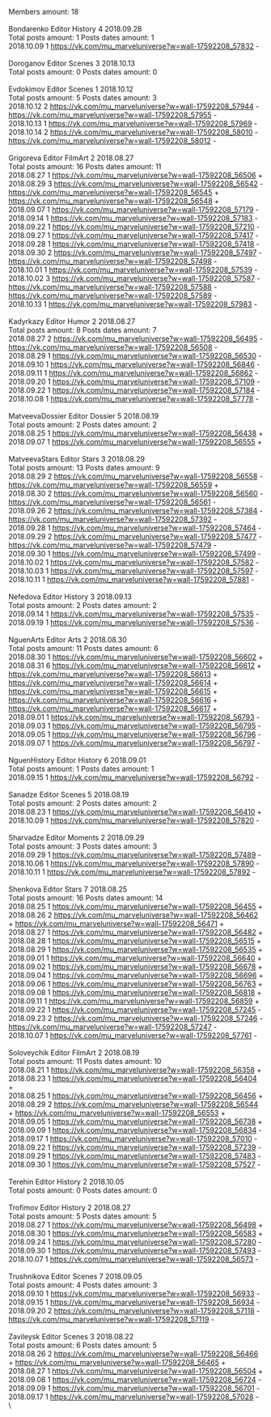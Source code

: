 Members amount: 18\
\
Bondarenko	Editor History 4 2018.09.28\
Total posts amount: 1	Posts dates amount: 1\
2018.10.09 1 https://vk.com/mu_marveluniverse?w=wall-17592208_57832 -	\
\
Doroganov	Editor Scenes 3 2018.10.13\
Total posts amount: 0	Posts dates amount: 0\
\
Evdokimov	Editor Scenes 1 2018.10.12\
Total posts amount: 5	Posts dates amount: 3\
2018.10.12 2 https://vk.com/mu_marveluniverse?w=wall-17592208_57944 -	https://vk.com/mu_marveluniverse?w=wall-17592208_57955 -	\
2018.10.13 1 https://vk.com/mu_marveluniverse?w=wall-17592208_57969 -	\
2018.10.14 2 https://vk.com/mu_marveluniverse?w=wall-17592208_58010 -	https://vk.com/mu_marveluniverse?w=wall-17592208_58012 -	\
\
Grigoreva	Editor FilmArt 2 2018.08.27\
Total posts amount: 16	Posts dates amount: 11\
2018.08.27 1 https://vk.com/mu_marveluniverse?w=wall-17592208_56506 +	\
2018.08.29 3 https://vk.com/mu_marveluniverse?w=wall-17592208_56542 -	https://vk.com/mu_marveluniverse?w=wall-17592208_56545 +	https://vk.com/mu_marveluniverse?w=wall-17592208_56548 +	\
2018.09.07 1 https://vk.com/mu_marveluniverse?w=wall-17592208_57179 -	\
2018.09.14 1 https://vk.com/mu_marveluniverse?w=wall-17592208_57183 -	\
2018.09.22 1 https://vk.com/mu_marveluniverse?w=wall-17592208_57210 -	\
2018.09.27 1 https://vk.com/mu_marveluniverse?w=wall-17592208_57417 -	\
2018.09.28 1 https://vk.com/mu_marveluniverse?w=wall-17592208_57418 -	\
2018.09.30 2 https://vk.com/mu_marveluniverse?w=wall-17592208_57497 -	https://vk.com/mu_marveluniverse?w=wall-17592208_57498 -	\
2018.10.01 1 https://vk.com/mu_marveluniverse?w=wall-17592208_57539 -	\
2018.10.02 3 https://vk.com/mu_marveluniverse?w=wall-17592208_57587 -	https://vk.com/mu_marveluniverse?w=wall-17592208_57588 -	https://vk.com/mu_marveluniverse?w=wall-17592208_57589 -	\
2018.10.13 1 https://vk.com/mu_marveluniverse?w=wall-17592208_57983 -	\
\
Kadyrkazy	Editor Humor 2 2018.08.27\
Total posts amount: 8	Posts dates amount: 7\
2018.08.27 2 https://vk.com/mu_marveluniverse?w=wall-17592208_56495 -	https://vk.com/mu_marveluniverse?w=wall-17592208_56508 -	\
2018.08.29 1 https://vk.com/mu_marveluniverse?w=wall-17592208_56530 -	\
2018.09.10 1 https://vk.com/mu_marveluniverse?w=wall-17592208_56846 -	\
2018.09.11 1 https://vk.com/mu_marveluniverse?w=wall-17592208_56862 -	\
2018.09.20 1 https://vk.com/mu_marveluniverse?w=wall-17592208_57109 -	\
2018.09.22 1 https://vk.com/mu_marveluniverse?w=wall-17592208_57184 -	\
2018.10.08 1 https://vk.com/mu_marveluniverse?w=wall-17592208_57778 -	\
\
MatveevaDossier	Editor Dossier 5 2018.08.19\
Total posts amount: 2	Posts dates amount: 2\
2018.08.25 1 https://vk.com/mu_marveluniverse?w=wall-17592208_56438 +	\
2018.09.07 1 https://vk.com/mu_marveluniverse?w=wall-17592208_56555 +	\
\
MatveevaStars	Editor Stars 3 2018.08.29\
Total posts amount: 13	Posts dates amount: 9\
2018.08.29 2 https://vk.com/mu_marveluniverse?w=wall-17592208_56558 -	https://vk.com/mu_marveluniverse?w=wall-17592208_56559 +	\
2018.08.30 2 https://vk.com/mu_marveluniverse?w=wall-17592208_56560 -	https://vk.com/mu_marveluniverse?w=wall-17592208_56561 -	\
2018.09.26 2 https://vk.com/mu_marveluniverse?w=wall-17592208_57384 -	https://vk.com/mu_marveluniverse?w=wall-17592208_57392 -	\
2018.09.28 1 https://vk.com/mu_marveluniverse?w=wall-17592208_57464 -	\
2018.09.29 2 https://vk.com/mu_marveluniverse?w=wall-17592208_57477 -	https://vk.com/mu_marveluniverse?w=wall-17592208_57479 -	\
2018.09.30 1 https://vk.com/mu_marveluniverse?w=wall-17592208_57499 -	\
2018.10.02 1 https://vk.com/mu_marveluniverse?w=wall-17592208_57582 -	\
2018.10.03 1 https://vk.com/mu_marveluniverse?w=wall-17592208_57597 -	\
2018.10.11 1 https://vk.com/mu_marveluniverse?w=wall-17592208_57881 -	\
\
Nefedova	Editor History 3 2018.09.13\
Total posts amount: 2	Posts dates amount: 2\
2018.09.14 1 https://vk.com/mu_marveluniverse?w=wall-17592208_57535 -	\
2018.09.19 1 https://vk.com/mu_marveluniverse?w=wall-17592208_57536 -	\
\
NguenArts	Editor Arts 2 2018.08.30\
Total posts amount: 11	Posts dates amount: 6\
2018.08.30 1 https://vk.com/mu_marveluniverse?w=wall-17592208_56602 +	\
2018.08.31 6 https://vk.com/mu_marveluniverse?w=wall-17592208_56612 +	https://vk.com/mu_marveluniverse?w=wall-17592208_56613 +	https://vk.com/mu_marveluniverse?w=wall-17592208_56614 +	https://vk.com/mu_marveluniverse?w=wall-17592208_56615 +	https://vk.com/mu_marveluniverse?w=wall-17592208_56616 +	https://vk.com/mu_marveluniverse?w=wall-17592208_56617 +	\
2018.09.01 1 https://vk.com/mu_marveluniverse?w=wall-17592208_56793 -	\
2018.09.03 1 https://vk.com/mu_marveluniverse?w=wall-17592208_56795 -	\
2018.09.05 1 https://vk.com/mu_marveluniverse?w=wall-17592208_56796 -	\
2018.09.07 1 https://vk.com/mu_marveluniverse?w=wall-17592208_56797 -	\
\
NguenHistory	Editor History 6 2018.09.01\
Total posts amount: 1	Posts dates amount: 1\
2018.09.15 1 https://vk.com/mu_marveluniverse?w=wall-17592208_56792 -	\
\
Sanadze	Editor Scenes 5 2018.08.19\
Total posts amount: 2	Posts dates amount: 2\
2018.08.23 1 https://vk.com/mu_marveluniverse?w=wall-17592208_56410 +	\
2018.10.09 1 https://vk.com/mu_marveluniverse?w=wall-17592208_57820 -	\
\
Sharvadze	Editor Moments 2 2018.09.29\
Total posts amount: 3	Posts dates amount: 3\
2018.09.29 1 https://vk.com/mu_marveluniverse?w=wall-17592208_57489 -	\
2018.10.06 1 https://vk.com/mu_marveluniverse?w=wall-17592208_57890 -	\
2018.10.11 1 https://vk.com/mu_marveluniverse?w=wall-17592208_57892 -	\
\
Shenkova	Editor Stars 7 2018.08.25\
Total posts amount: 16	Posts dates amount: 14\
2018.08.25 1 https://vk.com/mu_marveluniverse?w=wall-17592208_56455 +	\
2018.08.26 2 https://vk.com/mu_marveluniverse?w=wall-17592208_56462 +	https://vk.com/mu_marveluniverse?w=wall-17592208_56471 +	\
2018.08.27 1 https://vk.com/mu_marveluniverse?w=wall-17592208_56482 +	\
2018.08.28 1 https://vk.com/mu_marveluniverse?w=wall-17592208_56515 +	\
2018.08.29 1 https://vk.com/mu_marveluniverse?w=wall-17592208_56535 +	\
2018.09.01 1 https://vk.com/mu_marveluniverse?w=wall-17592208_56640 +	\
2018.09.02 1 https://vk.com/mu_marveluniverse?w=wall-17592208_56678 +	\
2018.09.04 1 https://vk.com/mu_marveluniverse?w=wall-17592208_56696 +	\
2018.09.06 1 https://vk.com/mu_marveluniverse?w=wall-17592208_56763 +	\
2018.09.08 1 https://vk.com/mu_marveluniverse?w=wall-17592208_56818 +	\
2018.09.11 1 https://vk.com/mu_marveluniverse?w=wall-17592208_56859 +	\
2018.09.22 1 https://vk.com/mu_marveluniverse?w=wall-17592208_57245 -	\
2018.09.23 2 https://vk.com/mu_marveluniverse?w=wall-17592208_57246 -	https://vk.com/mu_marveluniverse?w=wall-17592208_57247 -	\
2018.10.07 1 https://vk.com/mu_marveluniverse?w=wall-17592208_57761 -	\
\
Soloveychik	Editor FilmArt 2 2018.08.19\
Total posts amount: 11	Posts dates amount: 10\
2018.08.21 1 https://vk.com/mu_marveluniverse?w=wall-17592208_56358 +	\
2018.08.23 1 https://vk.com/mu_marveluniverse?w=wall-17592208_56404 +	\
2018.08.25 1 https://vk.com/mu_marveluniverse?w=wall-17592208_56456 +	\
2018.08.29 2 https://vk.com/mu_marveluniverse?w=wall-17592208_56544 +	https://vk.com/mu_marveluniverse?w=wall-17592208_56553 +	\
2018.09.05 1 https://vk.com/mu_marveluniverse?w=wall-17592208_56738 +	\
2018.09.09 1 https://vk.com/mu_marveluniverse?w=wall-17592208_56834 -	\
2018.09.17 1 https://vk.com/mu_marveluniverse?w=wall-17592208_57010 -	\
2018.09.22 1 https://vk.com/mu_marveluniverse?w=wall-17592208_57239 -	\
2018.09.29 1 https://vk.com/mu_marveluniverse?w=wall-17592208_57483 -	\
2018.09.30 1 https://vk.com/mu_marveluniverse?w=wall-17592208_57527 -	\
\
Terehin	Editor History 2 2018.10.05\
Total posts amount: 0	Posts dates amount: 0\
\
Trofimov	Editor History 2 2018.08.27\
Total posts amount: 5	Posts dates amount: 5\
2018.08.27 1 https://vk.com/mu_marveluniverse?w=wall-17592208_56498 +	\
2018.08.30 1 https://vk.com/mu_marveluniverse?w=wall-17592208_56583 +	\
2018.09.24 1 https://vk.com/mu_marveluniverse?w=wall-17592208_57280 -	\
2018.09.30 1 https://vk.com/mu_marveluniverse?w=wall-17592208_57493 -	\
2018.10.07 1 https://vk.com/mu_marveluniverse?w=wall-17592208_56573 -	\
\
Trushnikova	Editor Scenes 7 2018.09.05\
Total posts amount: 4	Posts dates amount: 3\
2018.09.10 1 https://vk.com/mu_marveluniverse?w=wall-17592208_56933 -	\
2018.09.15 1 https://vk.com/mu_marveluniverse?w=wall-17592208_56934 -	\
2018.09.20 2 https://vk.com/mu_marveluniverse?w=wall-17592208_57118 -	https://vk.com/mu_marveluniverse?w=wall-17592208_57119 -	\
\
Zavileysk	Editor Scenes 3 2018.08.22\
Total posts amount: 6	Posts dates amount: 5\
2018.08.26 2 https://vk.com/mu_marveluniverse?w=wall-17592208_56466 +	https://vk.com/mu_marveluniverse?w=wall-17592208_56465 +	\
2018.08.27 1 https://vk.com/mu_marveluniverse?w=wall-17592208_56504 +	\
2018.09.08 1 https://vk.com/mu_marveluniverse?w=wall-17592208_56724 -	\
2018.09.09 1 https://vk.com/mu_marveluniverse?w=wall-17592208_56701 -	\
2018.09.17 1 https://vk.com/mu_marveluniverse?w=wall-17592208_57028 -	\
\
